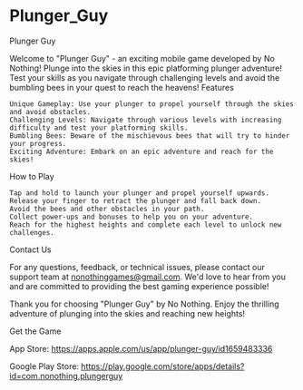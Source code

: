 # Plunger_Guy
Plunger Guy

Welcome to "Plunger Guy" - an exciting mobile game developed by No Nothing! Plunge into the skies in this epic platforming plunger adventure! Test your skills as you navigate through challenging levels and avoid the bumbling bees in your quest to reach the heavens!
Features

    Unique Gameplay: Use your plunger to propel yourself through the skies and avoid obstacles.
    Challenging Levels: Navigate through various levels with increasing difficulty and test your platforming skills.
    Bumbling Bees: Beware of the mischievous bees that will try to hinder your progress.
    Exciting Adventure: Embark on an epic adventure and reach for the skies!

How to Play

    Tap and hold to launch your plunger and propel yourself upwards.
    Release your finger to retract the plunger and fall back down.
    Avoid the bees and other obstacles in your path.
    Collect power-ups and bonuses to help you on your adventure.
    Reach for the highest heights and complete each level to unlock new challenges.

Contact Us

For any questions, feedback, or technical issues, please contact our support team at nonothinggames@gmail.com. We'd love to hear from you and are committed to providing the best gaming experience possible!

Thank you for choosing "Plunger Guy" by No Nothing. Enjoy the thrilling adventure of plunging into the skies and reaching new heights!

Get the Game

App Store: https://apps.apple.com/us/app/plunger-guy/id1659483336

Google Play Store: https://play.google.com/store/apps/details?id=com.nonothing.plungerguy
